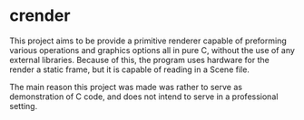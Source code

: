 # crender
This project aims to be provide a primitive renderer capable of preforming various operations and graphics options all in pure C, without the use of any external libraries. Because of this, the program uses hardware for the render a static frame, but it is capable of reading in a Scene file.

The main reason this project was made was rather to serve as demonstration of C code, and does not intend to serve in a professional setting.
